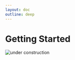 ```yaml
---
layout: doc
outline: deep
---
```


# Getting Started

![under construction](/under_construction.gif)